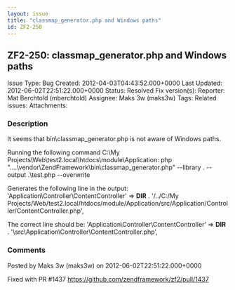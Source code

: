 ```yaml
---
layout: issue
title: "classmap_generator.php and Windows paths"
id: ZF2-250
---
```


ZF2-250: classmap\_generator.php and Windows paths
--------------------------------------------------

 Issue Type: Bug Created: 2012-04-03T04:43:52.000+0000 Last Updated: 2012-06-02T22:51:22.000+0000 Status: Resolved Fix version(s): 
 Reporter:  Mat Berchtold (mberchtold)  Assignee:  Maks 3w (maks3w)  Tags: 
 Related issues: 
 Attachments: 
### Description

It seems that bin\\classmap\_generator.php is not aware of Windows paths.

Running the following command C:\\My Projects\\Web\\test2.local\\htdocs\\module\\Application: php "....\\vendor\\ZendFramework\\bin\\classmap\_generator.php" --library . --output .\\test.php --overwrite

Generates the following line in the output: 'Application\\Controller\\ContentController' => **DIR** . '/../<a>C:/My</a> Projects/Web/test2.local/htdocs/module/Application/src/Application/Controller/ContentController.php',

The correct line should be: 'Application\\Controller\\ContentController' => **DIR** . '\\src\\Application\\Controller\\ContentController.php',

 

 

### Comments

Posted by Maks 3w (maks3w) on 2012-06-02T22:51:22.000+0000

Fixed with PR #1437 <https://github.com/zendframework/zf2/pull/1437>

 

 